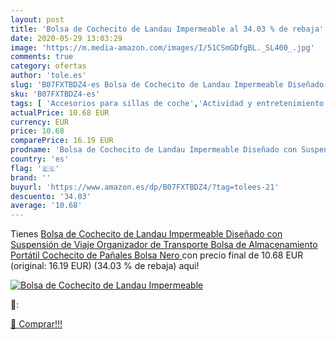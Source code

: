 ```yaml
---
layout: post
title: 'Bolsa de Cochecito de Landau Impermeable al 34.03 % de rebaja'
date: 2020-05-29 13:03:29
image: 'https://m.media-amazon.com/images/I/51CSmGDfgBL._SL400_.jpg'
comments: true
category: ofertas
author: 'tole.es'
slug: 'B07FXTBDZ4-es Bolsa de Cochecito de Landau Impermeable Diseñado con...'
sku: 'B07FXTBDZ4-es'
tags: [ 'Accesorios para sillas de coche','Actividad y entretenimiento','Andadores','Bebé','Espejos para asientos traseros','Higiene y cuidado','Sillas de coche y accesorios','Toallitas húmedas para bebé','Toallitas y accesorios para bebé','pañales', ]
actualPrice: 10.68 EUR
currency: EUR
price: 10.68
comparePrice: 16.19 EUR
prodname: 'Bolsa de Cochecito de Landau Impermeable Diseñado con Suspensión de Viaje Organizador de Transporte Bolsa de Almacenamiento Portátil Cochecito de Pañales Bolsa Nero '
country: 'es'
flag: '🇪🇸'
brand: ''
buyurl: 'https://www.amazon.es/dp/B07FXTBDZ4/?tag=tolees-21'
descuento: '34.03'
average: '10.68'
---
```


Tienes [Bolsa de Cochecito de Landau Impermeable Diseñado con Suspensión de Viaje Organizador de Transporte Bolsa de Almacenamiento Portátil Cochecito de Pañales Bolsa Nero ](https://www.amazon.es/dp/B07FXTBDZ4/?tag=tolees-21) con precio final de  10.68 EUR (original: 16.19 EUR) (34.03 %  de rebaja) aqui!

[![Bolsa de Cochecito de Landau Impermeable](https://m.media-amazon.com/images/I/51CSmGDfgBL._SL400_.jpg)](https://www.amazon.es/dp/B07FXTBDZ4/?tag=tolees-21)

🔎:


[🛒 Comprar!!!](https://www.amazon.es/dp/B07FXTBDZ4/?tag=tolees-21)
